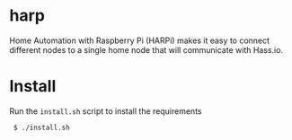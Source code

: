 # harp
Home Automation with Raspberry Pi (HARPi) makes it easy to connect different nodes to a single home node that will communicate with Hass.io.

# Install
Run the `install.sh` script to install the requirements
```
 $ ./install.sh
```
